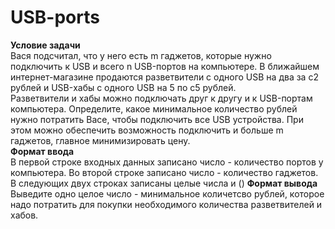 # USB-ports
**Условие задачи**  
Вася подсчитал, что у него есть m гаджетов, которые нужно подключить к USB и всего n USB-портов на компьютере. В ближайшем интернет-магазине продаются разветвители с одного USB на два за c2 рублей и USB-хабы с одного USB на 5 по c5 рублей.  
Разветвители и хабы можно подключать друг к другу и к USB-портам компьютера. Определите, какое минимальное количество рублей нужно потратить Васе, чтобы подключить все USB устройства. При этом можно обеспечить возможность подключить и больше m гаджетов, главное минимизировать цену.  
**Формат ввода**  
В первой строке входных данных записано число   - количество портов у компьютера. Во второй строке записано число   - количество гаджетов.
В следующих двух строках записаны целые числа и ()
**Формат вывода**  
Выведите одно целое число - минимальное количетсво рублей, которое надо потратить для покупки необходимого количества разветвителей и хабов.  
